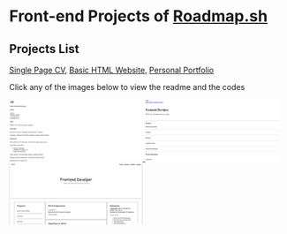# Front-end Projects of [Roadmap.sh](https://roadmap.sh/)

## Projects List
[Single Page CV](https://roadmap.sh/projects/single-page-cv), [Basic HTML Website](https://roadmap.sh/projects/basic-html-website), [Personal Portfolio](https://roadmap.sh/projects/portfolio-website)

Click any of the images below to view the readme and the codes

<p align="left">
  <a href='./Roadmap projects/Frontend projects/Single Page CV/'>
    <img width="48%" src="./Roadmap projects/assets/single page cv.png" alt="single page cv" />
  </a>
  <a href='./Roadmap projects/Frontend projects/Basic HTML Website/'>
    <img width="48%" src="./Roadmap projects/assets/basic html website.png" alt="basic html website" />
  </a>
  <a href='./Roadmap projects/Frontend projects/Personal Portfolio/'>
    <img width="48%" src="./Roadmap projects/assets/Personal Portfolio.png" alt="Personal Portfolio" />
  </a>
</p>
